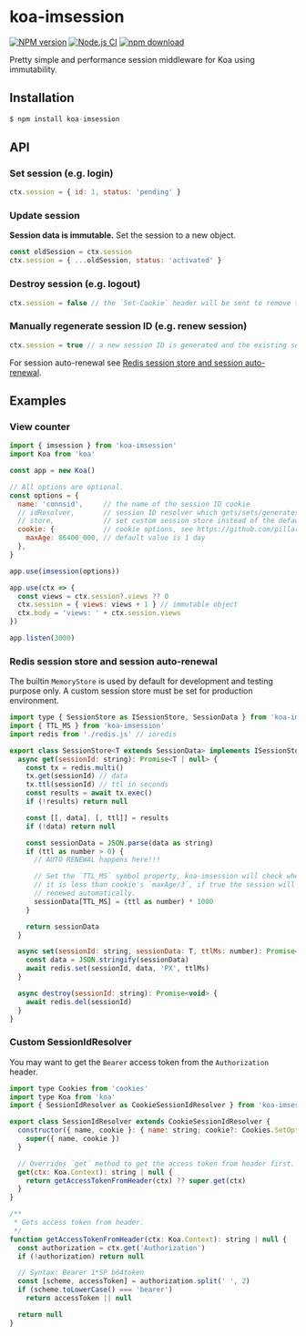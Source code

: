 # koa-imsession

[![NPM version][npm-image]][npm-url]
[![Node.js CI](https://github.com/codit-run/koa-imsession/actions/workflows/nodejs.yml/badge.svg)](https://github.com/codit-run/koa-imsession/actions/workflows/nodejs.yml)
[![npm download][download-image]][download-url]

[npm-image]: https://img.shields.io/npm/v/koa-imsession.svg?style=flat-square
[npm-url]: https://npmjs.org/package/koa-imsession
[download-image]: https://img.shields.io/npm/dm/koa-imsession.svg?style=flat-square
[download-url]: https://npmjs.org/package/koa-imsession

Pretty simple and performance session middleware for Koa using immutability.

## Installation

```js
$ npm install koa-imsession
```

## API

### Set session (e.g. login)

```js
ctx.session = { id: 1, status: 'pending' }
```

### Update session

**Session data is immutable.** Set the session to a new object.

```js
const oldSession = ctx.session
ctx.session = { ...oldSession, status: 'activated' }
```

### Destroy session (e.g. logout)

```js
ctx.session = false // the `Set-Cookie` header will be sent to remove the cookie
```

### Manually regenerate session ID (e.g. renew session)

```js
ctx.session = true // a new session ID is generated and the existing session data is preserved
```

For session auto-renewal see [Redis session store and session auto-renewal](#redis-session-store-and-session-auto-renewal).

## Examples

### View counter

```js
import { imsession } from 'koa-imsession'
import Koa from 'koa'

const app = new Koa()

// All options are optional.
const options = {
  name: 'connsid',     // the name of the session ID cookie
  // idResolver,       // session ID resolver which gets/sets/generates the session ID
  // store,            // set custom session store instead of the default `MemoryStore` instance
  cookie: {            // cookie options, see https://github.com/pillarjs/cookies
    maxAge: 86400_000, // default value is 1 day
  },
}

app.use(imsession(options))

app.use(ctx => {
  const views = ctx.session?.views ?? 0
  ctx.session = { views: views + 1 } // immutable object
  ctx.body = 'views: ' + ctx.session.views
})

app.listen(3000)
```

### Redis session store and session auto-renewal

The builtin `MemoryStore` is used by default for development and testing purpose only. A custom session store must be set for production environment.

```js
import type { SessionStore as ISessionStore, SessionData } from 'koa-imsession'
import { TTL_MS } from 'koa-imsession'
import redis from './redis.js' // ioredis

export class SessionStore<T extends SessionData> implements ISessionStore<T> {
  async get(sessionId: string): Promise<T | null> {
    const tx = redis.multi()
    tx.get(sessionId) // data
    tx.ttl(sessionId) // ttl in seconds
    const results = await tx.exec()
    if (!results) return null

    const [[, data], [, ttl]] = results
    if (!data) return null

    const sessionData = JSON.parse(data as string)
    if (ttl as number > 0) {
      // AUTO RENEWAL happens here!!!

      // Set the `TTL_MS` symbol property, koa-imsession will check whether
      // it is less than cookie's `maxAge/3`, if true the session will be
      // renewed automatically.
      sessionData[TTL_MS] = (ttl as number) * 1000
    }

    return sessionData
  }

  async set(sessionId: string, sessionData: T, ttlMs: number): Promise<void> {
    const data = JSON.stringify(sessionData)
    await redis.set(sessionId, data, 'PX', ttlMs)
  }

  async destroy(sessionId: string): Promise<void> {
    await redis.del(sessionId)
  }
}
```

### Custom SessionIdResolver

You may want to get the `Bearer` access token from the `Authorization` header.

```js
import type Cookies from 'cookies'
import type Koa from 'koa'
import { SessionIdResolver as CookieSessionIdResolver } from 'koa-imsession'

export class SessionIdResolver extends CookieSessionIdResolver {
  constructor({ name, cookie }: { name: string; cookie?: Cookies.SetOption }) {
    super({ name, cookie })
  }

  // Overrides `get` method to get the access token from header first.
  get(ctx: Koa.Context): string | null {
    return getAccessTokenFromHeader(ctx) ?? super.get(ctx)
  }
}

/**
 * Gets access token from header.
 */
function getAccessTokenFromHeader(ctx: Koa.Context): string | null {
  const authorization = ctx.get('Authorization')
  if (!authorization) return null

  // Syntax: Bearer 1*SP b64token
  const [scheme, accessToken] = authorization.split(' ', 2)
  if (scheme.toLowerCase() === 'bearer')
    return accessToken || null

  return null
}
```